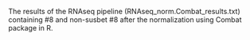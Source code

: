 The results of the RNAseq pipeline (RNAseq_norm.Combat_results.txt) containing #8 and non-susbet #8 after the normalization using Combat package in R.
